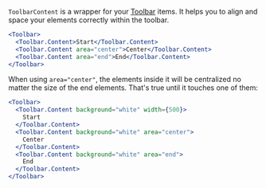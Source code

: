`ToolbarContent` is a wrapper for your [Toolbar](/components/toolbar) items. It helps you to align and space your elements correctly within the toolbar.

```jsx
<Toolbar>
  <Toolbar.Content>Start</Toolbar.Content>
  <Toolbar.Content area="center">Center</Toolbar.Content>
  <Toolbar.Content area="end">End</Toolbar.Content>
</Toolbar>
```

When using `area="center"`, the elements inside it will be centralized no matter the size of the end elements. That's true until it touches one of them:

```jsx
<Toolbar>
  <Toolbar.Content background="white" width={500}>
    Start
  </Toolbar.Content>
  <Toolbar.Content background="white" area="center">
    Center
  </Toolbar.Content>
  <Toolbar.Content background="white" area="end">
    End
  </Toolbar.Content>
</Toolbar>
```